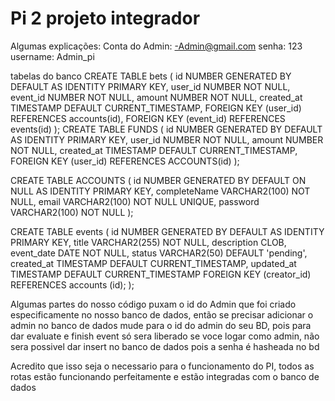 # Pi 2 projeto integrador
Algumas explicações:
Conta do Admin:
-Admin@gmail.com
senha: 123 
username: Admin_pi

tabelas do banco
CREATE TABLE bets (
    id NUMBER GENERATED BY DEFAULT AS IDENTITY PRIMARY KEY,
    user_id NUMBER NOT NULL,
    event_id NUMBER NOT NULL,
    amount NUMBER NOT NULL,
    created_at TIMESTAMP DEFAULT CURRENT_TIMESTAMP,
    FOREIGN KEY (user_id) REFERENCES accounts(id),
    FOREIGN KEY (event_id) REFERENCES events(id)
);
CREATE TABLE FUNDS (
    id NUMBER GENERATED BY DEFAULT AS IDENTITY PRIMARY KEY,
    user_id NUMBER NOT NULL, 
    amount NUMBER NOT NULL,
    created_at TIMESTAMP DEFAULT CURRENT_TIMESTAMP,
    FOREIGN KEY (user_id) REFERENCES ACCOUNTS(id)
);

CREATE TABLE ACCOUNTS (
    id NUMBER GENERATED BY DEFAULT ON NULL AS IDENTITY PRIMARY KEY,
    completeName VARCHAR2(100) NOT NULL,
    email VARCHAR2(100) NOT NULL UNIQUE,
    password VARCHAR2(100) NOT NULL
);

CREATE TABLE events (
    id NUMBER GENERATED BY DEFAULT AS IDENTITY PRIMARY KEY,
    title VARCHAR2(255) NOT NULL,
    description CLOB,
    event_date DATE NOT NULL,
    status VARCHAR2(50) DEFAULT 'pending', 
    created_at TIMESTAMP DEFAULT CURRENT_TIMESTAMP,
    updated_at TIMESTAMP DEFAULT CURRENT_TIMESTAMP
    FOREIGN KEY (creator_id)
    REFERENCES accounts (id);
);

Algumas partes do nosso código puxam o id do Admin que foi criado especificamente no nosso banco de dados, então se precisar adicionar o admin no banco de dados mude para o id do admin do seu BD, pois para dar evaluate e finish event só sera liberado se voce logar como admin, não sera possivel dar insert no banco de dados pois a senha é hasheada no bd

Acredito que isso seja o necessario para o funcionamento do PI, todos as rotas estão funcionando perfeitamente e estão integradas com o banco de dados 
